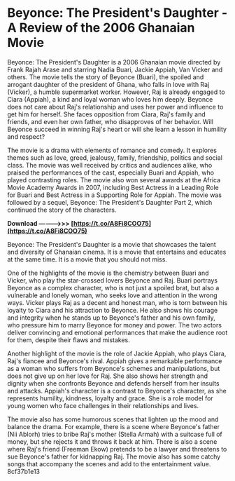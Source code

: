 # Beyonce: The President's Daughter - A Review of the 2006 Ghanaian Movie
 
Beyonce: The President's Daughter is a 2006 Ghanaian movie directed by Frank Rajah Arase and starring Nadia Buari, Jackie Appiah, Van Vicker and others. The movie tells the story of Beyonce (Buari), the spoiled and arrogant daughter of the president of Ghana, who falls in love with Raj (Vicker), a humble supermarket worker. However, Raj is already engaged to Ciara (Appiah), a kind and loyal woman who loves him deeply. Beyonce does not care about Raj's relationship and uses her power and influence to get him for herself. She faces opposition from Ciara, Raj's family and friends, and even her own father, who disapproves of her behavior. Will Beyonce succeed in winning Raj's heart or will she learn a lesson in humility and respect?
 
The movie is a drama with elements of romance and comedy. It explores themes such as love, greed, jealousy, family, friendship, politics and social class. The movie was well received by critics and audiences alike, who praised the performances of the cast, especially Buari and Appiah, who played contrasting roles. The movie also won several awards at the Africa Movie Academy Awards in 2007, including Best Actress in a Leading Role for Buari and Best Actress in a Supporting Role for Appiah. The movie was followed by a sequel, Beyonce: The President's Daughter Part 2, which continued the story of the characters.
 
**Download –––––>>> [https://t.co/A8Fi8COO75](https://t.co/A8Fi8COO75)**


 
Beyonce: The President's Daughter is a movie that showcases the talent and diversity of Ghanaian cinema. It is a movie that entertains and educates at the same time. It is a movie that you should not miss.

One of the highlights of the movie is the chemistry between Buari and Vicker, who play the star-crossed lovers Beyonce and Raj. Buari portrays Beyonce as a complex character, who is not just a spoiled brat, but also a vulnerable and lonely woman, who seeks love and attention in the wrong ways. Vicker plays Raj as a decent and honest man, who is torn between his loyalty to Ciara and his attraction to Beyonce. He also shows his courage and integrity when he stands up to Beyonce's father and his own family, who pressure him to marry Beyonce for money and power. The two actors deliver convincing and emotional performances that make the audience root for them, despite their flaws and mistakes.
 
Another highlight of the movie is the role of Jackie Appiah, who plays Ciara, Raj's fiancee and Beyonce's rival. Appiah gives a remarkable performance as a woman who suffers from Beyonce's schemes and manipulations, but does not give up on her love for Raj. She also shows her strength and dignity when she confronts Beyonce and defends herself from her insults and attacks. Appiah's character is a contrast to Beyonce's character, as she represents humility, kindness, loyalty and grace. She is a role model for young women who face challenges in their relationships and lives.
 
The movie also has some humorous scenes that lighten up the mood and balance the drama. For example, there is a scene where Beyonce's father (Nii Ablorh) tries to bribe Raj's mother (Stella Armah) with a suitcase full of money, but she rejects it and throws it back at him. There is also a scene where Raj's friend (Freeman Ekow) pretends to be a lawyer and threatens to sue Beyonce's father for kidnapping Raj. The movie also has some catchy songs that accompany the scenes and add to the entertainment value.
 8cf37b1e13
 
